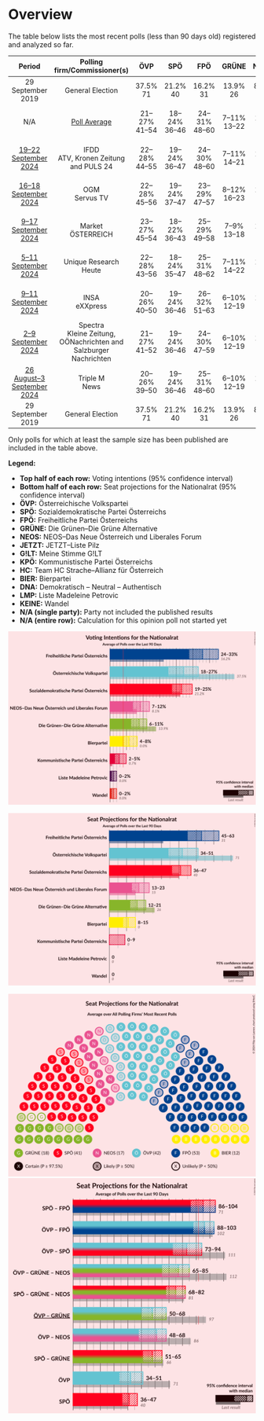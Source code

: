 # Overview

The table below lists the most recent polls (less than 90 days old) registered and analyzed so far.

| Period     | Polling firm/Commissioner(s) | ÖVP | SPÖ | FPÖ | GRÜNE | NEOS | JETZT | G!LT | KPÖ | HC | BIER | DNA | LMP | KEINE |
|:----------:|:----------------------------:|:--:|:--:|:--:|:--:|:--:|:--:|:--:|:--:|:--:|:--:|:--:|:--:|:--:|
| 29 September 2019 | General Election | 37.5% <br> 71 | 21.2% <br> 40 | 16.2% <br> 31 | 13.9% <br> 26 | 8.1% <br> 15 | 1.9% <br> 0 | 0.0% <br> 0 | 0.7% <br> 0 | 0.0% <br> 0 | 0.0% <br> 0 | 0.0% <br> 0 | 0.0% <br> 0 | 0.0% <br> 0 |
| N/A | [Poll Average](average.html) | 21–27% <br> 41–54 | 18–24% <br> 36–46 | 24–31% <br> 48–60 | 7–11% <br> 13–22 | 7–12% <br> 13–23 | N/A <br> N/A | N/A <br> N/A | 2–5% <br> 0–9 | N/A <br> N/A | 2–6% <br> 0–12 | N/A <br> N/A | 0–2% <br> 0 | 1–2% <br> 0 |
| [19–22 September 2024](2024-09-22-IFDD.html) | IFDD <br> ATV, Kronen Zeitung and PULS 24 | 22–28% <br> 44–55 | 19–24% <br> 36–47 | 24–30% <br> 48–60 | 7–11% <br> 14–21 | 7–11% <br> 14–21 | N/A <br> N/A | N/A <br> N/A | 2–4% <br> 0–9 | N/A <br> N/A | 2–4% <br> 0–9 | N/A <br> N/A | N/A <br> N/A | N/A <br> N/A |
| [16–18 September 2024](2024-09-18-OGM.html) | OGM <br> Servus TV | 22–28% <br> 45–56 | 19–24% <br> 37–47 | 23–29% <br> 47–57 | 8–12% <br> 16–23 | 7–11% <br> 14–22 | N/A <br> N/A | N/A <br> N/A | 2–4% <br> 0–8 | N/A <br> N/A | 2–4% <br> 0–8 | N/A <br> N/A | 1–2% <br> 0 | 1–2% <br> 0 |
| [9–17 September 2024](2024-09-17-Market.html) | Market <br> ÖSTERREICH | 23–27% <br> 45–54 | 18–22% <br> 36–43 | 25–29% <br> 49–58 | 7–9% <br> 13–18 | 10–12% <br> 18–24 | N/A <br> N/A | N/A <br> N/A | 3–5% <br> 0–9 | N/A <br> N/A | 2–4% <br> 0 | N/A <br> N/A | 0–1% <br> 0 | 1–2% <br> 0 |
| [5–11 September 2024](2024-09-11-UniqueResearch.html) | Unique Research <br> Heute | 22–28% <br> 43–56 | 18–24% <br> 35–47 | 25–31% <br> 48–62 | 7–11% <br> 14–22 | 6–10% <br> 12–19 | N/A <br> N/A | N/A <br> N/A | 2–4% <br> 0–8 | N/A <br> N/A | 3–6% <br> 0–10 | N/A <br> N/A | 1–2% <br> 0 | N/A <br> N/A |
| [9–11 September 2024](2024-09-11-INSA.html) | INSA <br> eXXpress | 20–26% <br> 40–50 | 19–24% <br> 36–46 | 26–32% <br> 51–63 | 6–10% <br> 12–19 | 6–10% <br> 12–19 | N/A <br> N/A | N/A <br> N/A | 2–4% <br> 0–8 | N/A <br> N/A | 4–7% <br> 0–12 | N/A <br> N/A | N/A <br> N/A | N/A <br> N/A |
| [2–9 September 2024](2024-09-09-Spectra.html) | Spectra <br> Kleine Zeitung, OÖNachrichten and Salzburger Nachrichten | 21–27% <br> 41–52 | 19–24% <br> 36–46 | 24–30% <br> 47–59 | 6–10% <br> 12–19 | 8–12% <br> 16–23 | N/A <br> N/A | N/A <br> N/A | 2–4% <br> 0–8 | N/A <br> N/A | 4–7% <br> 0–12 | N/A <br> N/A | N/A <br> N/A | N/A <br> N/A |
| [26 August–3 September 2024](2024-09-03-TripleM.html) | Triple M <br> News | 20–26% <br> 39–50 | 19–24% <br> 36–46 | 25–31% <br> 48–60 | 6–10% <br> 12–19 | 8–11% <br> 15–22 | N/A <br> N/A | N/A <br> N/A | 3–5% <br> 0–9 | N/A <br> N/A | 4–7% <br> 0–12 | N/A <br> N/A | N/A <br> N/A | N/A <br> N/A |
| 29 September 2019 | General Election | 37.5% <br> 71 | 21.2% <br> 40 | 16.2% <br> 31 | 13.9% <br> 26 | 8.1% <br> 15 | 1.9% <br> 0 | 0.0% <br> 0 | 0.7% <br> 0 | 0.0% <br> 0 | 0.0% <br> 0 | 0.0% <br> 0 | 0.0% <br> 0 | 0.0% <br> 0 |

Only polls for which at least the sample size has been published are included in the table above.

**Legend:**
+ **Top half of each row:** Voting intentions (95% confidence interval)
+ **Bottom half of each row:** Seat projections for the Nationalrat (95% confidence interval)
+ **ÖVP:** Österreichische Volkspartei
+ **SPÖ:** Sozialdemokratische Partei Österreichs
+ **FPÖ:** Freiheitliche Partei Österreichs
+ **GRÜNE:** Die Grünen–Die Grüne Alternative
+ **NEOS:** NEOS–Das Neue Österreich und Liberales Forum
+ **JETZT:** JETZT–Liste Pilz
+ **G!LT:** Meine Stimme G!LT
+ **KPÖ:** Kommunistische Partei Österreichs
+ **HC:** Team HC Strache–Allianz für Österreich
+ **BIER:** Bierpartei
+ **DNA:** Demokratisch – Neutral – Authentisch
+ **LMP:** Liste Madeleine Petrovic
+ **KEINE:** Wandel
+ **N/A (single party):** Party not included the published results
+ **N/A (entire row):** Calculation for this opinion poll not started yet


![Graph with voting intentions not yet produced](average.png "Voting Intentions")

![Graph with seats not yet produced](average-seats.png "Seats")

![Graph with seating plan not yet produced](average-seating-plan.png "Seating Plan")
![Graph with coalitions seats not yet produced](average-coalitions-seats.png "Coalitions Seats")
